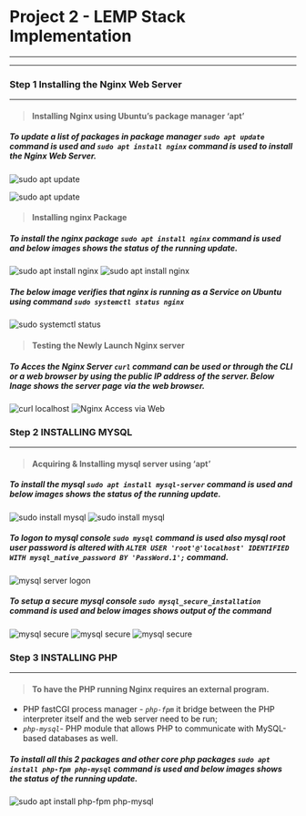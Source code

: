 # Project 2 - LEMP Stack Implementation
___
___
### **Step 1 Installing the Nginx Web Server**
___
>#### Installing Nginx using Ubuntu’s package manager ‘apt’

#####  To update a list of packages in package manager *`sudo apt update`* command is used and *`sudo apt install nginx`* command is used to install the Nginx Web Server.
![sudo apt update](./Project_2_Images/sudo_apt_update.PNG)

![sudo apt update](./Project_2_Images/sudo_apt_update2.PNG)
>#### Installing nginx Package 

#####  To install the nginx package *`sudo apt install nginx`* command is used and below images shows the status of the running update.
![sudo apt install nginx](./Project_2_Images/sudo_apt_install_nginx1.PNG)
![sudo apt install nginx](./Project_2_Images/sudo_apt_install_nginx1a.PNG)
#####  The below image verifies that nginx is running as a Service on Ubuntu using command *`sudo systemctl status nginx`*
![sudo systemctl status](./Project_2_Images/sudo_systemctl_status.PNG)
>#### Testing the Newly Launch Nginx  server

#####  To Acces the Nginx Server  *`curl`* command can be used or through the CLI or a web browser by using the public IP address of the server. Below Inage shows the server page via the web browser.
![curl localhost](./Project_2_Images/curl_localhost.PNG)
![Nginx Access via Web](./Project_2_Images/Nginx_Server%20Acces%20via%20web.PNG)
### **Step 2 INSTALLING MYSQL**
___

>#### Acquiring & Installing mysql server  using ‘apt’
#####  To install the mysql *`sudo apt install mysql-server`* command is used and below images shows the status of the running update.
![sudo install mysql](./Project_2_Images/sudo_apt_install_mysql1.PNG)
![sudo install mysql](./Project_2_Images/sudo_apt_install_mysql2.PNG)
#####  To logon to mysql console *`sudo mysql`* command is used also mysql root user password is altered with *`ALTER USER 'root'@'localhost' IDENTIFIED WITH mysql_native_password BY 'PassWord.1';`* command.
![mysql server logon](./Project_2_Images/mysql_logon.PNG)
#####  To setup a secure  mysql console *`sudo mysql_secure_installation`* command is used and below images shows output of the command
![mysql secure](./Project_2_Images/mysql_secure_installation1.PNG)
![mysql secure](./Project_2_Images/mysql_secure_installation2.PNG)
![mysql secure](./Project_2_Images/mysql_secure_installation3.PNG)
### **Step 3 INSTALLING PHP**
___
>#### To have the PHP running Nginx requires an external program.
* PHP fastCGI process manager - *`php-fpm`* it bridge between the PHP interpreter itself and the web server need to be run;
* *`php-mysql`*- PHP module that allows PHP to communicate with MySQL-based databases as well. 
#####  To install all this 2 packages and other core php packages *`sudo apt install php-fpm php-mysql`* command is used and below images shows the status of the running update.
![sudo apt install php-fpm php-mysql](./Project_2_Images/sudo_apt_install_php-fpm_php-mysql.PNG)